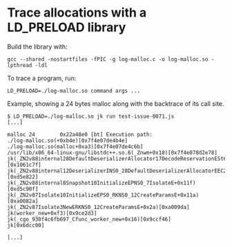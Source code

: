 # Trace allocations with a LD_PRELOAD library

Build the library with:

```
gcc --shared -nostartfiles -fPIC -g log-malloc.c -o log-malloc.so -lpthread -ldl
```

To trace a program, run:

```
LD_PRELOAD=./log-malloc.so command args ...
```

Example, showing a 24 bytes malloc along with the backtrace of its call site.

```console
$ LD_PRELOAD=./log-malloc.so jk run test-issue-0071.js
[...]

malloc 24        0x22a48e0 [bt] Execution path:
./log-malloc.so(+0xb4e)[0x7f4e07de4b4e]
./log-malloc.so(malloc+0xa3)[0x7f4e07de4c6b]
/usr/lib/x86_64-linux-gnu/libstdc++.so.6(_Znwm+0x18)[0x7f4e078d2e78]
jk(_ZN2v88internal28DefaultDeserializerAllocator17DecodeReservationESt6vectorINS0_14SerializedData11ReservationESaIS4_EE+0xdf)[0x1061c7f]
jk(_ZN2v88internal12DeserializerINS0_28DefaultDeserializerAllocatorEEC2IKNS0_12SnapshotDataEEEPT_b+0x172)[0xd5e822]
jk(_ZN2v88internal8Snapshot10InitializeEPNS0_7IsolateE+0x11f)[0xd5c90f]
jk(_ZN2v87Isolate10InitializeEPS0_RKNS0_12CreateParamsE+0x11a)[0xa0082a]
jk(_ZN2v87Isolate3NewERKNS0_12CreateParamsE+0x2a)[0xa009da]
jk(worker_new+0xf3)[0x9ce2d3]
jk(_cgo_930f4c6fb697_Cfunc_worker_new+0x16)[0x9ccf46]
jk[0x6dcc00]

[...]
```
